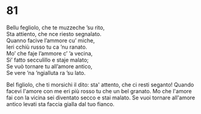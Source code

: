 # 81
  
Bellu fegliolo, che te muzzeche ’su rito,  
Sta attiento, che nce riesto segnalato.  
Quanno facive l’ammore cu’ miche,  
Ieri cchiù russo tu ca ’nu ranato.  
Mo’ che faje l’ammore c’ ’a vecina,  
Si’ fatto secculillo e staje malato;  
Se vuò tornare tu all’amore antico,  
Se vere ’na ’ngialluta ra ’su lato.

Bel figliolo, che ti morsichi il dito:
sta' attento, che ci resti seganto!
Quando facevi l'amore con me
eri più rosso tu che un bel granato.
Mo che l'amore fai con la vicina
sei diventato secco e stai malato.
Se vuoi tornare all'amore antico
levati sta faccia gialla dal tuo fianco.
